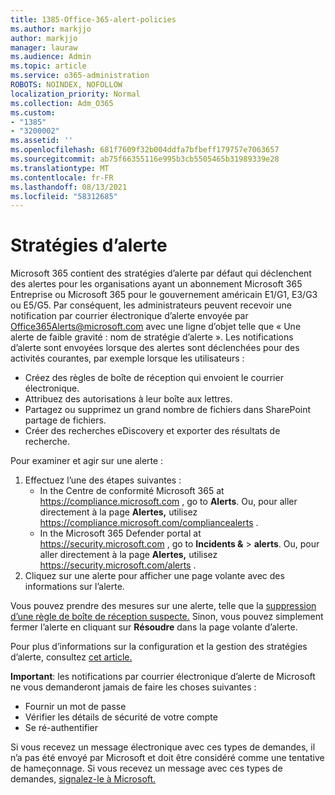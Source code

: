 ```yaml
---
title: 1385-Office-365-alert-policies
ms.author: markjjo
author: markjjo
manager: lauraw
ms.audience: Admin
ms.topic: article
ms.service: o365-administration
ROBOTS: NOINDEX, NOFOLLOW
localization_priority: Normal
ms.collection: Adm_O365
ms.custom:
- "1385"
- "3200002"
ms.assetid: ''
ms.openlocfilehash: 681f7609f32b004ddfa7bfbeff179757e7063657
ms.sourcegitcommit: ab75f66355116e995b3cb5505465b31989339e28
ms.translationtype: MT
ms.contentlocale: fr-FR
ms.lasthandoff: 08/13/2021
ms.locfileid: "58312685"
---
```

# <a name="alert-policies"></a>Stratégies d’alerte

Microsoft 365 contient des [](https://docs.microsoft.com/microsoft-365/compliance/alert-policies#default-alert-policies) stratégies d’alerte par défaut qui déclenchent des alertes pour les organisations ayant un abonnement Microsoft 365 Entreprise ou Microsoft 365 pour le gouvernement américain E1/G1, E3/G3 ou E5/G5. Par conséquent, les administrateurs peuvent recevoir une notification par courrier électronique d’alerte envoyée par Office365Alerts@microsoft.com avec une ligne d’objet telle que « Une alerte de faible gravité : nom de stratégie d’alerte ». Les notifications d’alerte sont envoyées lorsque des alertes sont déclenchées pour des activités courantes, par exemple lorsque les utilisateurs :

- Créez des règles de boîte de réception qui envoient le courrier électronique.
- Attribuez des autorisations à leur boîte aux lettres.
- Partagez ou supprimez un grand nombre de fichiers dans SharePoint partage de fichiers.
- Créer des recherches eDiscovery et exporter des résultats de recherche.

Pour examiner et agir sur une alerte :

1. Effectuez l’une des étapes suivantes :
   - In the Centre de conformité Microsoft 365 at <https://compliance.microsoft.com> , go to **Alerts**. Ou, pour aller directement à la page **Alertes,** utilisez <https://compliance.microsoft.com/compliancealerts> .
   - In the Microsoft 365 Defender portal at <https://security.microsoft.com> , go to **Incidents &** \> **alerts**. Ou, pour aller directement à la page **Alertes,** utilisez <https://security.microsoft.com/alerts> .
2. Cliquez sur une alerte pour afficher une page volante avec des informations sur l’alerte.

Vous pouvez prendre des mesures sur une alerte, telle que la [suppression d’une règle de boîte de réception suspecte.](https://docs.microsoft.com/microsoft-365/security/office-365-security/responding-to-a-compromised-email-account) Sinon, vous pouvez simplement fermer l’alerte en cliquant sur **Résoudre** dans la page volante d’alerte.

Pour plus d’informations sur la configuration et la gestion des stratégies d’alerte, consultez [cet article.](https://docs.microsoft.com/microsoft-365/compliance/alert-policies)

**Important**: les notifications par courrier électronique d’alerte de Microsoft ne vous demanderont jamais de faire les choses suivantes :

- Fournir un mot de passe
- Vérifier les détails de sécurité de votre compte
- Se ré-authentifier

Si vous recevez un message électronique avec ces types de demandes, il n’a pas été envoyé par Microsoft et doit être considéré comme une tentative de hameçonnage. Si vous recevez un message avec ces types de demandes, [signalez-le à Microsoft.](https://docs.microsoft.com/microsoft-365/security/office-365-security/report-junk-email-messages-to-microsoft)
